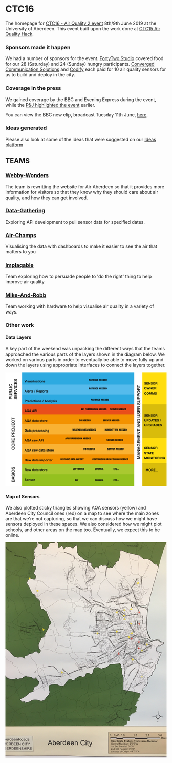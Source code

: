 # CTC16
The homepage for [CTC16 - Air Quality 2 event](https://codethecity.org/hack-weekends/code-the-city-16-air-quality-2/) 8th/9th June 2019 at the University of Aberdeen. This event built upon the work done at [CTC15 Air Quality Hack](https://github.com/CodeTheCity/CTC15).

### Sponsors made it happen
We had a number of sponsors for the event.
[FortyTwo Studio](https://www.fortytwo.studio) covered food for our 28 (Saturday) and 24 (Sunday) hungry participants.
[Converged Communication Solutions](https://www.converged.co.uk) and [Codify](https://www.codify.ltd.uk) each paid for 10 air quality sensors for us to build and deploy in the city.

### Coverage in the press
We gained coverage by the BBC and Evening Express during the event, while the [P&J highlighted the event](https://www.pressandjournal.co.uk/fp/news/aberdeen/1755274/plans-for-five-times-as-many-independent-air-quality-sensors-in-aberdeen-by-end-of-the-year/) earlier.

You can view the BBC new clip, broadcast Tuesday 11th June, [here](https://twitter.com/BBCScotNine/status/1138557894293516288).

### Ideas generated
Please also look at some of the ideas that were suggested on our [Ideas platform](http://ideas.codethecity.co.uk/codethecity/ctc16-air-quality-2)

## TEAMS

### [Webby-Wonders](https://github.com/CodeTheCity/CTC16-Webby-Wonders)
The team is rewritting the website for Air Aberdeen so that it provides more information for visitors so that they know why they should care about air quality, and how they can get involved.

### [Data-Gathering](https://github.com/CodeTheCity/CTC16-Data-Gathering)
Exploring API development to pull sensor data for specified dates.

### [Air-Champs](https://github.com/CodeTheCity/CTC16-Air-Champs)
Visualising the data with dashboards to make it easier to see the air that matters to you

### [Implaqable](https://github.com/CodeTheCity/CTC16-Implaqable)
Team exploring how to persuade people to 'do the right' thing to help improve air quality

### [Mike-And-Robb](https://github.com/CodeTheCity/CTC16-Mike-and-Rob)
Team working with hardware to help visualise air quality in a variety of ways.

### Other work

#### Data Layers
A key part of the weekend was unpacking the different ways that the teams approached the various parts of the layers shown in the diagram below. We worked on various parts in order to eventually be able to move fully up and down the layers using appropriate interfaces to connect the layers together.

![data layers](images/AQA-data-layers.png)

#### Map of Sensors
We also plotted sticky triangles showing AQA sensors (yellow) and Aberdeen City Council ones (red) on a map to see where the main zones are that we're not capturing, so that we can discuss how we might have sensors deployed in these spaces. We also considered how we might plot schools, and other areas on the map too. Eventually, we expect this to be online.

![sensor map](images/sensor-map-AQA.jpg)
